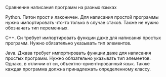 Сравнение написания программ на разных языках

Python. Питон прост и лаконичен. Для написания простой программы нужно импортировать что-то только в случае стэков. Также не нужно обозначать тип переменных.

C++. Си требует импортировать функции даже для написания простых программ. Нужно обязательно указывать тип элементов.

Java. Джава требует импортировать функции даже для написания простых программ. Нужно обязательно указывать тип элементов. Однако, в отличии от си, объектно-ориентированный язык. Также каждая программа должна принадлежать определенному классу.
